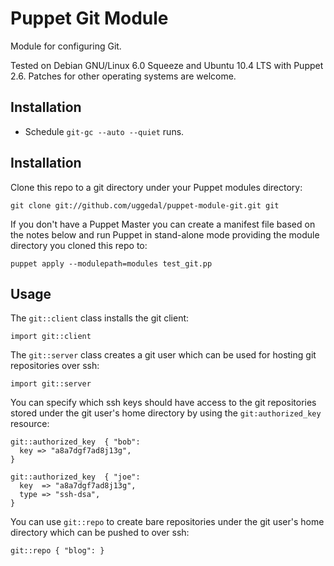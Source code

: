 Puppet Git Module
=================

Module for configuring Git.

Tested on Debian GNU/Linux 6.0 Squeeze and Ubuntu 10.4 LTS with
Puppet 2.6. Patches for other operating systems are welcome.


Installation
------------

* Schedule `git-gc --auto --quiet` runs.


Installation
------------

Clone this repo to a git directory under your Puppet modules directory:

    git clone git://github.com/uggedal/puppet-module-git.git git

If you don't have a Puppet Master you can create a manifest file
based on the notes below and run Puppet in stand-alone mode
providing the module directory you cloned this repo to:

    puppet apply --modulepath=modules test_git.pp


Usage
-----

The `git::client` class installs the git client:

    import git::client

The `git::server` class creates a git user which can be used for
hosting git repositories over ssh:

    import git::server

You can specify which ssh keys should have access to the git repositories
stored under the git user's home directory by using the `git:authorized_key`
resource:

    git::authorized_key  { "bob":
      key => "a8a7dgf7ad8j13g",
    }

    git::authorized_key  { "joe":
      key  => "a8a7dgf7ad8j13g",
      type => "ssh-dsa",
    }

You can use `git::repo` to create bare repositories under the git user's
home directory which can be pushed to over ssh:

    git::repo { "blog": }
